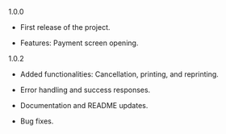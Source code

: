 1.0.0
* First release of the project.

* Features: Payment screen opening.

1.0.2
* Added functionalities: Cancellation, printing, and reprinting.

* Error handling and success responses.

* Documentation and README updates.

* Bug fixes.